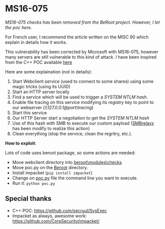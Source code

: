 # MS16-075

*MS16-075 checks has been removed from the BeRoot project. However, I let the poc here.*

For French user, I recommend the article written on the MISC 90 which explain in details how it works. 

This vulnerability has been corrected by Microsoft with MS16-075, however many servers are still vulnerable to this kind of attack. 
I have been inspired from the C++ POC available [here](https://github.com/secruul/SysExec)

Here are some explaination (not in details):

1. Start Webclient service (used to connect to some shares) using some magic tricks (using its UUID)
2. Start an HTTP server locally
3. Find a service which will be used to trigger a _SYSTEM NTLM hash_. 
4. Enable file tracing on this service modifying its registry key to point to our webserver (_\\\\127.0.0.1@port\\tracing_)
5. Start this service
6. Our HTTP Server start a negotiation to get the _SYSTEM NTLM hash_
7. Use of this hash with SMB to execute our custom payload ([SMBrelayx](https://github.com/CoreSecurity/impacket/blob/master/examples/smbrelayx.py) has been modify to realize this action)
8. Clean everything (stop the service, clean the regritry, etc.).


__How to exploit__:

Lots of code uses beroot package, so some actions are needed: 
* Move webclient directory into [beroot\modules\checks](https://github.com/AlessandroZ/BeRoot/tree/master/Windows/BeRoot/beroot/modules/checks)
* Move poc.py on the [Beroot](https://github.com/AlessandroZ/BeRoot/tree/master/Windows/BeRoot) directory. 
* Install impacket (`pip install impacket`)
* Change on [poc.py](https://github.com/AlessandroZ/BeRoot/blob/master/Windows/templates/MS16-075/poc.py#L29) file the command line you want to execute. 
* Run it: `python poc.py`


Special thanks
----
* C++ POC: https://github.com/secruul/SysExec
* Impacket as always, awesome work: https://github.com/CoreSecurity/impacket/
